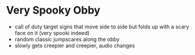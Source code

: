 
# Very Spooky Obby

- call of duty target signs that move side to side but folds up with a scary face on it (very spooki indeed)
- random classic jumpscares along the obby
- slowly gets creepier and creepier, audio changes
